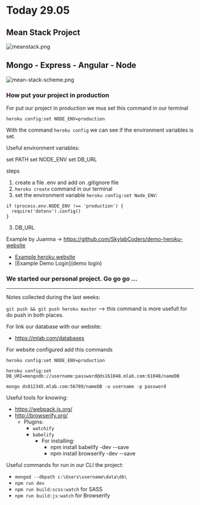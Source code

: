 # Today 29.05 

## Mean Stack Project

![meanstack.png](img/meanstack.png)


## Mongo - Express - Angular - Node


![mean-stack-scheme.png](img/mean-stack-scheme.png)


### How put your project in production

For put our project in production we mus set this command in our terminal 

``heroku config:set NODE_ENV=production``

With the command ``heroku config`` we can see if the environment variables is set.


Useful environment variables:

set PATH
set NODE_ENV
set DB_URL

steps

1. create a file .env and add on .gitignore file
2. ``heroku create`` command in our terminal
2. set the environment variable ``heroku config:set Node_ENV``: 

```
if (process.env.NODE_ENV !== 'production') {
  require('dotenv').config()
}
```

3. DB_URL


Example by Juanma -> https://github.com/SkylabCoders/demo-heroku-website

- [Example heroku website](example-heroku-website)
- [Example Demo Login](demo login)

### We started our personal project. **Go go go** ...

---

Notes collected during the last weeks:

``git push && git push heroku master`` --> this command is more usefull for do push in both places.

For link our database with our website:
- https://mlab.com/databases

For website configured add this commands

``heroku config:set NODE_ENV=production``

``heroku config:set DB_URI=mongodb://username:password@ds161048.mlab.com:61048/nameDB``

``mongo ds012345.mlab.com:56789/nameDB -u username -p password``

Useful tools for knowing:

- https://webpack.js.org/
- http://browserify.org/
    + Plugins:
        * ``watchify``
        * ``babelify``
            - For installing:
                + npm install babelify -dev --save
                + npm install browserify -dev --save

Useful commands for run in our CLI the project:

- ``mongod --dbpath c:\Users\username\data\db\``
- ``npm run dev``
- ``npm run build:scss:watch`` for SASS
- ``npm run build:js:watch`` for Browserify

